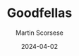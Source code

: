 ---
title: Goodfellas
subtitle: Martin Scorsese
year: 1990
image: ./images/goodfellas.jpg
link: https://www.themoviedb.org/movie/769-goodfellas
type: Movie
tags: [{ name: "Top 10 All Time", rank: 9}]
date: 2024-04-02
---
